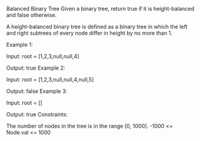 Balanced Binary Tree
Given a binary tree, return true if it is height-balanced and false otherwise.

A height-balanced binary tree is defined as a binary tree in which the left and right subtrees of every node differ in height by no more than 1.

Example 1:



Input: root = [1,2,3,null,null,4]

Output: true
Example 2:



Input: root = [1,2,3,null,null,4,null,5]

Output: false
Example 3:

Input: root = []

Output: true
Constraints:

The number of nodes in the tree is in the range [0, 1000].
-1000 <= Node.val <= 1000
